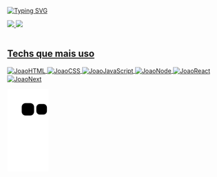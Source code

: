 [![Typing SVG](https://readme-typing-svg.herokuapp.com?font=Fira+Code&size=25&pause=1000&width=435&lines=Oii!+Eu+sou+o+Jo%C3%A3o+Maciel)](https://git.io/typing-svg)
<div>
  <a href="https://github.com/JoaoMaciel5G">
  <img  height="180em" src="https://github-readme-stats.vercel.app/api?username=JoaoMaciel5G&show_icons=true&theme=tokyonight" />
  <img height="180em" src="https://github-readme-stats.vercel.app/api/top-langs/?username=JoaoMaciel5G&layout=donut" />
</div>
<div style="display: inline_block"><br>
  <h2>Techs que mais uso</h2>
  <img align="center" alt="JoaoHTML" height="50" width="50" src="https://cdn.jsdelivr.net/gh/devicons/devicon/icons/css3/css3-original.svg">
  <img align="center" alt="JoaoCSS" height="50" width="50" src="https://cdn.jsdelivr.net/gh/devicons/devicon/icons/html5/html5-original.svg">
  <img align="center" alt="JoaoJavaScript" height="50" width="50" src="https://cdn.jsdelivr.net/gh/devicons/devicon/icons/javascript/javascript-original.svg">
  <img align="center" alt="JoaoNode" height="50" width="50" src="https://cdn.jsdelivr.net/gh/devicons/devicon/icons/nodejs/nodejs-original.svg">
  <img align="center" alt="JoaoReact" height="50" width="50" src="https://cdn.jsdelivr.net/gh/devicons/devicon/icons/react/react-original.svg">
  <img align="center" alt="JoaoNext" height="50" width"50" src="https://cdn.jsdelivr.net/gh/devicons/devicon/icons/nextjs/nextjs-original-wordmark.svg">
</div>
  
![snake gif](https://github.com/JoaoMaciel5G/JoaoMaciel5G/blob/output/github-contribution-grid-snake.svg)

